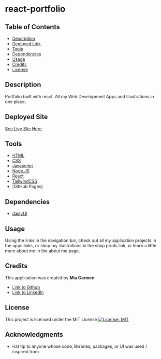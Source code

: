 # react-portfolio

## Table of Contents
- [Description](#description)
- [Deployed Link](#deployed)
- [Tools](#tools)
- [Dependencies](#dependencies)
- [Usage](#usage)
- [Credits](#credits)
- [License](#license)

## Description

Portfolio built with react. All my Web Development Apps and Illustrations in one place. 

## Deployed Site

[See Live Site Here](https://miacarmen.github.io/mia-carmen-portfolio/)

## Tools

* [HTML](https://developer.mozilla.org/en-US/docs/Web/HTML)
* [CSS](https://developer.mozilla.org/en-US/docs/Web/CSS)
* [Javascript](https://developer.mozilla.org/en-US/docs/Web/JavaScript)
* [Node.JS](https://nodejs.org/en/)
* [React](https://reactjs.org/)
* [TailwindCSS](https://tailwindcss.com/)
* [GitHub Pages]

## Dependencies

* [daisyUI](https://daisyui.com/)

## Usage

Using the links in the navigation bar, check out all my application projects in the apps links, or shop my illustrations in the shop prints link, or learn a little more about me in the about me page.

## Credits

This application was created by **Mia Carmen** 

- [Link to Github](https://github.com/Miacarmen)
- [Link to LinkedIn](https://www.linkedin.com/in/mia-carmen-7750a6b8/)

## License

This project is licensed under the MIT License 
[![License: MIT](https://img.shields.io/badge/License-MIT-blue.svg)](https://opensource.org/licenses/MIT)

## Acknowledgments

* Hat tip to anyone whose code, libraries, packages, or UI was used  / inspired from